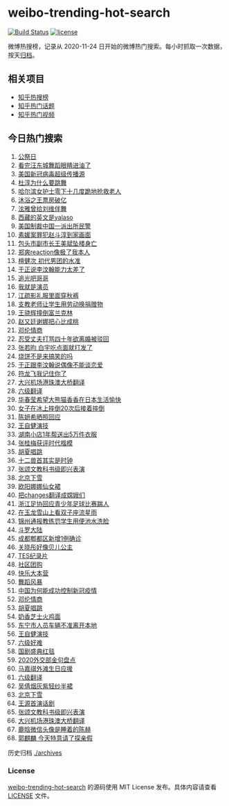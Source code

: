 # weibo-trending-hot-search

[![Build Status](https://github.com/justjavac/weibo-trending-hot-search/workflows/ci/badge.svg?branch=master)](https://github.com/justjavac/weibo-trending-hot-search/actions)
[![license](https://img.shields.io/github/license/justjavac/weibo-trending-hot-search)](https://github.com/justjavac/weibo-trending-hot-search/blob/master/LICENSE)

微博热搜榜，记录从 2020-11-24 日开始的微博热门搜索。每小时抓取一次数据，按天[归档](./archives)。

## 相关项目

- [知乎热搜榜](https://github.com/justjavac/zhihu-trending-top-search)
- [知乎热门话题](https://github.com/justjavac/zhihu-trending-hot-questions)
- [知乎热门视频](https://github.com/justjavac/zhihu-trending-hot-video)

## 今日热门搜索

<!-- BEGIN -->
<!-- 最后更新时间 Sun Dec 13 2020 07:14:42 GMT+0800 (CST) -->
1. [公祭日](https://s.weibo.com//weibo?q=%23%E5%85%AC%E7%A5%AD%E6%97%A5%23&Refer=new_time)
1. [看完汪东城舞蹈眼睛进油了](https://s.weibo.com//weibo?q=%23%E7%9C%8B%E5%AE%8C%E6%B1%AA%E4%B8%9C%E5%9F%8E%E8%88%9E%E8%B9%88%E7%9C%BC%E7%9D%9B%E8%BF%9B%E6%B2%B9%E4%BA%86%23&Refer=top)
1. [美国新冠病毒超级传播源](https://s.weibo.com//weibo?q=%23%E7%BE%8E%E5%9B%BD%E6%96%B0%E5%86%A0%E7%97%85%E6%AF%92%E8%B6%85%E7%BA%A7%E4%BC%A0%E6%92%AD%E6%BA%90%23&Refer=top)
1. [杜淳为什么要跳舞](https://s.weibo.com//weibo?q=%23%E6%9D%9C%E6%B7%B3%E4%B8%BA%E4%BB%80%E4%B9%88%E8%A6%81%E8%B7%B3%E8%88%9E%23&Refer=top)
1. [哈尔滨女护士零下十几度跪地抢救老人](https://s.weibo.com//weibo?q=%23%E5%93%88%E5%B0%94%E6%BB%A8%E5%A5%B3%E6%8A%A4%E5%A3%AB%E9%9B%B6%E4%B8%8B%E5%8D%81%E5%87%A0%E5%BA%A6%E8%B7%AA%E5%9C%B0%E6%8A%A2%E6%95%91%E8%80%81%E4%BA%BA%23&Refer=top)
1. [沐浴之王票房破亿](https://s.weibo.com//weibo?q=%23%E6%B2%90%E6%B5%B4%E4%B9%8B%E7%8E%8B%E7%A5%A8%E6%88%BF%E7%A0%B4%E4%BA%BF%23&Refer=top)
1. [泫雅曾给刘维伴舞](https://s.weibo.com//weibo?q=%23%E6%B3%AB%E9%9B%85%E6%9B%BE%E7%BB%99%E5%88%98%E7%BB%B4%E4%BC%B4%E8%88%9E%23&Refer=top)
1. [西藏的英文是yalaso](https://s.weibo.com//weibo?q=%23%E8%A5%BF%E8%97%8F%E7%9A%84%E8%8B%B1%E6%96%87%E6%98%AFyalaso%23&Refer=top)
1. [美国制裁中国一派出所民警](https://s.weibo.com//weibo?q=%23%E7%BE%8E%E5%9B%BD%E5%88%B6%E8%A3%81%E4%B8%AD%E5%9B%BD%E4%B8%80%E6%B4%BE%E5%87%BA%E6%89%80%E6%B0%91%E8%AD%A6%23&Refer=top)
1. [素媛案罪犯赵斗淳到家画面](https://s.weibo.com//weibo?q=%23%E7%B4%A0%E5%AA%9B%E6%A1%88%E7%BD%AA%E7%8A%AF%E8%B5%B5%E6%96%97%E6%B7%B3%E5%88%B0%E5%AE%B6%E7%94%BB%E9%9D%A2%23&Refer=top)
1. [包头市副市长王美斌坠楼身亡](https://s.weibo.com//weibo?q=%23%E5%8C%85%E5%A4%B4%E5%B8%82%E5%89%AF%E5%B8%82%E9%95%BF%E7%8E%8B%E7%BE%8E%E6%96%8C%E5%9D%A0%E6%A5%BC%E8%BA%AB%E4%BA%A1%23&Refer=top)
1. [郑爽reaction像极了我本人](https://s.weibo.com//weibo?q=%23%E9%83%91%E7%88%BDreaction%E5%83%8F%E6%9E%81%E4%BA%86%E6%88%91%E6%9C%AC%E4%BA%BA%23&Refer=top)
1. [檀健次 初代男团的水准](https://s.weibo.com//weibo?q=%E6%AA%80%E5%81%A5%E6%AC%A1%20%E5%88%9D%E4%BB%A3%E7%94%B7%E5%9B%A2%E7%9A%84%E6%B0%B4%E5%87%86&Refer=top)
1. [于正说李汶翰能力太差了](https://s.weibo.com//weibo?q=%23%E4%BA%8E%E6%AD%A3%E8%AF%B4%E6%9D%8E%E6%B1%B6%E7%BF%B0%E8%83%BD%E5%8A%9B%E5%A4%AA%E5%B7%AE%E4%BA%86%23&Refer=top)
1. [追光吧哥哥](https://s.weibo.com//weibo?q=%E8%BF%BD%E5%85%89%E5%90%A7%E5%93%A5%E5%93%A5&Refer=top)
1. [我就是演员](https://s.weibo.com//weibo?q=%E6%88%91%E5%B0%B1%E6%98%AF%E6%BC%94%E5%91%98&Refer=top)
1. [江疏影礼服里面穿秋裤](https://s.weibo.com//weibo?q=%23%E6%B1%9F%E7%96%8F%E5%BD%B1%E7%A4%BC%E6%9C%8D%E9%87%8C%E9%9D%A2%E7%A9%BF%E7%A7%8B%E8%A3%A4%23&Refer=top)
1. [支教老师让学生用劳动换捐赠物](https://s.weibo.com//weibo?q=%E6%94%AF%E6%95%99%E8%80%81%E5%B8%88%E8%AE%A9%E5%AD%A6%E7%94%9F%E7%94%A8%E5%8A%B3%E5%8A%A8%E6%8D%A2%E6%8D%90%E8%B5%A0%E7%89%A9&Refer=top)
1. [王骁辉撞倒富兰克林](https://s.weibo.com//weibo?q=%E7%8E%8B%E9%AA%81%E8%BE%89%E6%92%9E%E5%80%92%E5%AF%8C%E5%85%B0%E5%85%8B%E6%9E%97&Refer=top)
1. [赵又廷谢娜把心比成桃](https://s.weibo.com//weibo?q=%E8%B5%B5%E5%8F%88%E5%BB%B7%E8%B0%A2%E5%A8%9C%E6%8A%8A%E5%BF%83%E6%AF%94%E6%88%90%E6%A1%83&Refer=top)
1. [邓伦情商](https://s.weibo.com//weibo?q=%23%E9%82%93%E4%BC%A6%E6%83%85%E5%95%86%23&Refer=top)
1. [忍受丈夫打骂四十年欲离婚被驳回](https://s.weibo.com//weibo?q=%23%E5%BF%8D%E5%8F%97%E4%B8%88%E5%A4%AB%E6%89%93%E9%AA%82%E5%9B%9B%E5%8D%81%E5%B9%B4%E6%AC%B2%E7%A6%BB%E5%A9%9A%E8%A2%AB%E9%A9%B3%E5%9B%9E%23&Refer=top)
1. [张若昀 白宇吃点面就打发了](https://s.weibo.com//weibo?q=%E5%BC%A0%E8%8B%A5%E6%98%80%20%E7%99%BD%E5%AE%87%E5%90%83%E7%82%B9%E9%9D%A2%E5%B0%B1%E6%89%93%E5%8F%91%E4%BA%86&Refer=top)
1. [烧饼不是来搞笑的吗](https://s.weibo.com//weibo?q=%23%E7%83%A7%E9%A5%BC%E4%B8%8D%E6%98%AF%E6%9D%A5%E6%90%9E%E7%AC%91%E7%9A%84%E5%90%97%23&Refer=top)
1. [于正跟李汶翰说偶像不能谈恋爱](https://s.weibo.com//weibo?q=%23%E4%BA%8E%E6%AD%A3%E8%B7%9F%E6%9D%8E%E6%B1%B6%E7%BF%B0%E8%AF%B4%E5%81%B6%E5%83%8F%E4%B8%8D%E8%83%BD%E8%B0%88%E6%81%8B%E7%88%B1%23&Refer=top)
1. [符龙飞我记住你了](https://s.weibo.com//weibo?q=%23%E7%AC%A6%E9%BE%99%E9%A3%9E%E6%88%91%E8%AE%B0%E4%BD%8F%E4%BD%A0%E4%BA%86%23&Refer=top)
1. [大兴机场港珠澳大桥翻译](https://s.weibo.com//weibo?q=%E5%A4%A7%E5%85%B4%E6%9C%BA%E5%9C%BA%E6%B8%AF%E7%8F%A0%E6%BE%B3%E5%A4%A7%E6%A1%A5%E7%BF%BB%E8%AF%91&Refer=top)
1. [六级翻译](https://s.weibo.com//weibo?q=%23%E5%85%AD%E7%BA%A7%E7%BF%BB%E8%AF%91%23&Refer=top)
1. [华春莹希望大熊猫香香在日本生活愉快](https://s.weibo.com//weibo?q=%23%E5%8D%8E%E6%98%A5%E8%8E%B9%E5%B8%8C%E6%9C%9B%E5%A4%A7%E7%86%8A%E7%8C%AB%E9%A6%99%E9%A6%99%E5%9C%A8%E6%97%A5%E6%9C%AC%E7%94%9F%E6%B4%BB%E6%84%89%E5%BF%AB%23&Refer=top)
1. [女子在冰上摔倒20次后接着摔倒](https://s.weibo.com//weibo?q=%23%E5%A5%B3%E5%AD%90%E5%9C%A8%E5%86%B0%E4%B8%8A%E6%91%94%E5%80%9220%E6%AC%A1%E5%90%8E%E6%8E%A5%E7%9D%80%E6%91%94%E5%80%92%23&Refer=top)
1. [陈妍希晒照回应](https://s.weibo.com//weibo?q=%E9%99%88%E5%A6%8D%E5%B8%8C%E6%99%92%E7%85%A7%E5%9B%9E%E5%BA%94&Refer=top)
1. [王自健演技](https://s.weibo.com//weibo?q=%E7%8E%8B%E8%87%AA%E5%81%A5%E6%BC%94%E6%8A%80&Refer=top)
1. [湖南小店1年帮送出5万件衣服](https://s.weibo.com//weibo?q=%E6%B9%96%E5%8D%97%E5%B0%8F%E5%BA%971%E5%B9%B4%E5%B8%AE%E9%80%81%E5%87%BA5%E4%B8%87%E4%BB%B6%E8%A1%A3%E6%9C%8D&Refer=top)
1. [张桂梅获评时代楷模](https://s.weibo.com//weibo?q=%23%E5%BC%A0%E6%A1%82%E6%A2%85%E8%8E%B7%E8%AF%84%E6%97%B6%E4%BB%A3%E6%A5%B7%E6%A8%A1%23&Refer=top)
1. [胡夏唱跳](https://s.weibo.com//weibo?q=%E8%83%A1%E5%A4%8F%E5%94%B1%E8%B7%B3&Refer=top)
1. [十二兽首其实是时钟](https://s.weibo.com//weibo?q=%23%E5%8D%81%E4%BA%8C%E5%85%BD%E9%A6%96%E5%85%B6%E5%AE%9E%E6%98%AF%E6%97%B6%E9%92%9F%23&Refer=top)
1. [张颂文教科书级即兴表演](https://s.weibo.com//weibo?q=%E5%BC%A0%E9%A2%82%E6%96%87%E6%95%99%E7%A7%91%E4%B9%A6%E7%BA%A7%E5%8D%B3%E5%85%B4%E8%A1%A8%E6%BC%94&Refer=top)
1. [北京下雪](https://s.weibo.com//weibo?q=%E5%8C%97%E4%BA%AC%E4%B8%8B%E9%9B%AA&Refer=top)
1. [欧阳娜娜仙女裙](https://s.weibo.com//weibo?q=%E6%AC%A7%E9%98%B3%E5%A8%9C%E5%A8%9C%E4%BB%99%E5%A5%B3%E8%A3%99&Refer=top)
1. [把changes翻译成嫦娥们](https://s.weibo.com//weibo?q=%23%E6%8A%8Achanges%E7%BF%BB%E8%AF%91%E6%88%90%E5%AB%A6%E5%A8%A5%E4%BB%AC%23&Refer=top)
1. [浙江足协回应青少年足球比赛踹人](https://s.weibo.com//weibo?q=%E6%B5%99%E6%B1%9F%E8%B6%B3%E5%8D%8F%E5%9B%9E%E5%BA%94%E9%9D%92%E5%B0%91%E5%B9%B4%E8%B6%B3%E7%90%83%E6%AF%94%E8%B5%9B%E8%B8%B9%E4%BA%BA&Refer=top)
1. [在玉龙雪山上看双子座流星雨](https://s.weibo.com//weibo?q=%23%E5%9C%A8%E7%8E%89%E9%BE%99%E9%9B%AA%E5%B1%B1%E4%B8%8A%E7%9C%8B%E5%8F%8C%E5%AD%90%E5%BA%A7%E6%B5%81%E6%98%9F%E9%9B%A8%23&Refer=top)
1. [锦州通报教练罚学生用便池水洗脸](https://s.weibo.com//weibo?q=%23%E9%94%A6%E5%B7%9E%E9%80%9A%E6%8A%A5%E6%95%99%E7%BB%83%E7%BD%9A%E5%AD%A6%E7%94%9F%E7%94%A8%E4%BE%BF%E6%B1%A0%E6%B0%B4%E6%B4%97%E8%84%B8%23&Refer=top)
1. [斗罗大陆](https://s.weibo.com//weibo?q=%E6%96%97%E7%BD%97%E5%A4%A7%E9%99%86&Refer=top)
1. [成都郫都区新增1例确诊](https://s.weibo.com//weibo?q=%23%E6%88%90%E9%83%BD%E9%83%AB%E9%83%BD%E5%8C%BA%E6%96%B0%E5%A2%9E1%E4%BE%8B%E7%A1%AE%E8%AF%8A%23&Refer=top)
1. [关晓彤好像贝儿公主](https://s.weibo.com//weibo?q=%23%E5%85%B3%E6%99%93%E5%BD%A4%E5%A5%BD%E5%83%8F%E8%B4%9D%E5%84%BF%E5%85%AC%E4%B8%BB%23&Refer=top)
1. [TES纪录片](https://s.weibo.com//weibo?q=%23TES%E7%BA%AA%E5%BD%95%E7%89%87%23&Refer=top)
1. [社区团购](https://s.weibo.com//weibo?q=%E7%A4%BE%E5%8C%BA%E5%9B%A2%E8%B4%AD&Refer=top)
1. [快乐大本营](https://s.weibo.com//weibo?q=%E5%BF%AB%E4%B9%90%E5%A4%A7%E6%9C%AC%E8%90%A5&Refer=top)
1. [舞蹈风暴](https://s.weibo.com//weibo?q=%E8%88%9E%E8%B9%88%E9%A3%8E%E6%9A%B4&Refer=top)
1. [中国为何能成功控制新冠疫情](https://s.weibo.com//weibo?q=%23%E4%B8%AD%E5%9B%BD%E4%B8%BA%E4%BD%95%E8%83%BD%E6%88%90%E5%8A%9F%E6%8E%A7%E5%88%B6%E6%96%B0%E5%86%A0%E7%96%AB%E6%83%85%23&Refer=new_time)
1. [邓伦情商](https://s.weibo.com//weibo?q=%E9%82%93%E4%BC%A6%E6%83%85%E5%95%86&Refer=top)
1. [胡夏唱跳](https://s.weibo.com//weibo?q=%23%E8%83%A1%E5%A4%8F%E5%94%B1%E8%B7%B3%23&Refer=top)
1. [奶香芝士火鸡面](https://s.weibo.com//weibo?q=%E5%A5%B6%E9%A6%99%E8%8A%9D%E5%A3%AB%E7%81%AB%E9%B8%A1%E9%9D%A2&Refer=top)
1. [东宁市人员车辆不准离开本地](https://s.weibo.com//weibo?q=%23%E4%B8%9C%E5%AE%81%E5%B8%82%E4%BA%BA%E5%91%98%E8%BD%A6%E8%BE%86%E4%B8%8D%E5%87%86%E7%A6%BB%E5%BC%80%E6%9C%AC%E5%9C%B0%23&Refer=top)
1. [王自健演技](https://s.weibo.com//weibo?q=%23%E7%8E%8B%E8%87%AA%E5%81%A5%E6%BC%94%E6%8A%80%23&Refer=top)
1. [六级好难](https://s.weibo.com//weibo?q=%23%E5%85%AD%E7%BA%A7%E5%A5%BD%E9%9A%BE%23&Refer=top)
1. [国剧盛典红毯](https://s.weibo.com//weibo?q=%23%E5%9B%BD%E5%89%A7%E7%9B%9B%E5%85%B8%E7%BA%A2%E6%AF%AF%23&Refer=top)
1. [2020外交部金句盘点](https://s.weibo.com//weibo?q=%232020%E5%A4%96%E4%BA%A4%E9%83%A8%E9%87%91%E5%8F%A5%E7%9B%98%E7%82%B9%23&Refer=new_time)
1. [马嘉祺外滩生日应援](https://s.weibo.com//weibo?q=%23%E9%A9%AC%E5%98%89%E7%A5%BA%E5%A4%96%E6%BB%A9%E7%94%9F%E6%97%A5%E5%BA%94%E6%8F%B4%23&Refer=top)
1. [六级翻译](https://s.weibo.com//weibo?q=%E5%85%AD%E7%BA%A7%E7%BF%BB%E8%AF%91&Refer=top)
1. [吴倩烟灰紫轻纱半裙](https://s.weibo.com//weibo?q=%E5%90%B4%E5%80%A9%E7%83%9F%E7%81%B0%E7%B4%AB%E8%BD%BB%E7%BA%B1%E5%8D%8A%E8%A3%99&Refer=top)
1. [北京下雪](https://s.weibo.com//weibo?q=%23%E5%8C%97%E4%BA%AC%E4%B8%8B%E9%9B%AA%23&Refer=top)
1. [王源首演话剧](https://s.weibo.com//weibo?q=%23%E7%8E%8B%E6%BA%90%E9%A6%96%E6%BC%94%E8%AF%9D%E5%89%A7%23&Refer=top)
1. [张颂文教科书级即兴表演](https://s.weibo.com//weibo?q=%23%E5%BC%A0%E9%A2%82%E6%96%87%E6%95%99%E7%A7%91%E4%B9%A6%E7%BA%A7%E5%8D%B3%E5%85%B4%E8%A1%A8%E6%BC%94%23&Refer=top)
1. [大兴机场港珠澳大桥翻译](https://s.weibo.com//weibo?q=%23%E5%A4%A7%E5%85%B4%E6%9C%BA%E5%9C%BA%E6%B8%AF%E7%8F%A0%E6%BE%B3%E5%A4%A7%E6%A1%A5%E7%BF%BB%E8%AF%91%23&Refer=top)
1. [鹿晗微信头像是睡着的陈赫](https://s.weibo.com//weibo?q=%23%E9%B9%BF%E6%99%97%E5%BE%AE%E4%BF%A1%E5%A4%B4%E5%83%8F%E6%98%AF%E7%9D%A1%E7%9D%80%E7%9A%84%E9%99%88%E8%B5%AB%23&Refer=top)
1. [郭麒麟 今天特意请了探亲假](https://s.weibo.com//weibo?q=%E9%83%AD%E9%BA%92%E9%BA%9F%20%E4%BB%8A%E5%A4%A9%E7%89%B9%E6%84%8F%E8%AF%B7%E4%BA%86%E6%8E%A2%E4%BA%B2%E5%81%87&Refer=top)
<!-- END -->

历史归档 [./archives](./archives)

### License

[weibo-trending-hot-search](https://github.com/justjavac/weibo-trending-hot-search) 的源码使用 MIT License 发布。具体内容请查看 [LICENSE](./LICENSE) 文件。
